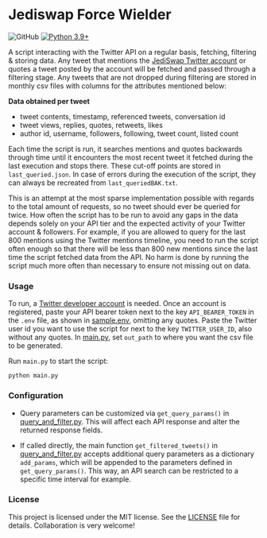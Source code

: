 # Jediswap Force Wielder

![GitHub](https://img.shields.io/github/license/jediswaplabs/jediswap-force-wielder)
[![Python 3.9+](https://img.shields.io/badge/python-3.9+-blue.svg)](https://www.python.org/downloads/release/python-390/)


A script interacting with the Twitter API on a regular basis, fetching, filtering & storing data.
Any tweet that mentions the [JediSwap Twitter account](https://twitter.com/JediSwap) or
quotes a tweet posted by the account will be fetched and passed through a filtering stage.
Any tweets that are not dropped during filtering are stored in monthly csv files with columns
for the attributes mentioned below:

**Data obtained per tweet**

* tweet contents, timestamp, referenced tweets, conversation id
* tweet views, replies, quotes, retweets, likes
* author id, username, followers, following, tweet count, listed count

Each time the script is run, it searches mentions and quotes backwards through time until it
encounters the most recent tweet it fetched during the last execution and stops there.
These cut-off points are stored in `last_queried.json`. In case of errors during the
execution of the script, they can always be recreated from `last_queriedBAK.txt`.

This is an attempt at the most sparse implementation possible with regards to the total
amount of requests, so no tweet should ever be queried for twice. How often the script has to
be run to avoid any gaps in the data depends solely on your API tier and the expected activity
of your Twitter account & followers. For example, if you are allowed to query for the last 800 mentions using the Twitter mentions timeline, you need to run the script often enough so that there will be less than 800 new mentions since the last time the script fetched data from the API. No harm is done by running the script much more often than necessary to ensure not missing
out on data.


### Usage

To run, a [Twitter developer account](http://developer.twitter.com/) is needed. Once an
account is registered, paste your API bearer token next to the key `API_BEARER_TOKEN` in
the `.env` file, as shown in [sample.env](https://github.com/jediswaplabs/jediswap-force-wielder/blob/main/sample.env), omitting any quotes. Paste the Twitter user id you want to use the
script for next to the key `TWITTER_USER_ID`, also without any quotes. In [main.py](https://github.com/jediswaplabs/jediswap-force-wielder/blob/main/main.py), set `out_path` to where you want the csv file to be generated.

Run `main.py` to start the script:

```
python main.py
```


### Configuration

* Query parameters can be customized via `get_query_params()` in [query_and_filter.py](https://github.com/jediswaplabs/jediswap-force-wielder/blob/main/query_and_filter.py). This will
affect each API response and alter the returned response fields.

* If called directly, the main function `get_filtered_tweets()` in [query_and_filter.py](https://github.com/jediswaplabs/jediswap-force-wielder/blob/main/query_and_filter.py) accepts additional
query parameters as a dictionary `add_params`, which will be appended to the parameters defined in `get_query_params()`. This way, an API search can be restricted to a specific time interval
for example.


### License

This project is licensed under the MIT license. See the [LICENSE](https://github.com/jediswaplabs/jediswap-force-wielder/blob/main/LICENSE) file for details. Collaboration is very welcome!

